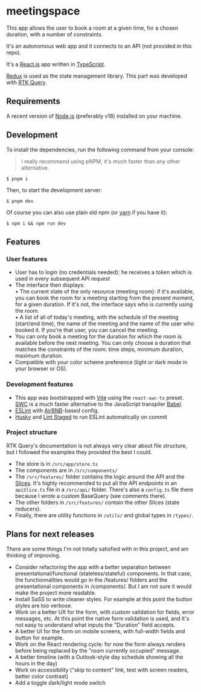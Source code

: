 # meetingspace

This app allows the user to book a room at a given time, for a chosen duration, with a number of constraints.

It's an autonomous web app and it connects to an API (not provided in this repo).

It's a [React.js](https://reactjs.org/) app written in [TypeScript](https://www.typescriptlang.org/).

[Redux](https://redux.js.org/) is used as the state management library. This part was developed with [RTK Query](https://redux-toolkit.js.org/).

## Requirements

A recent version of [Node.js](https://nodejs.org/) (preferably v18) installed on your machine.

## Development

To install the dependencies, run the following command from your console:

> I really recommend using pNPM, it's much faster than any other alternative.

```
$ pnpm i
```

Then, to start the development server:

```
$ pnpm dev
```

Of course you can also use plain old npm (or [yarn](https://yarnpkg.com/) if you have it):

```
$ npm i && npm run dev
```

## Features

### User features

- User has to login (no credentials needed): he receives a token which is used in every subsequent API request
- The interface then displays:<br>
    • The current state of the only resource (meeting room): if it's available, you can book the room for a meeting starting from the present moment, for a given duration. If it's not, the interface says who is currently using the room.<br>
    • A list of all of today's meeting, with the schedule of the meeting (start/end time), the name of the meeting and the name of the user who booked it. If you're that user, you can cancel the meeting.<br>
- You can only book a meeting for the duration for which the room is available before the next meeting. You can only choose a duration that matches the constraints of the room: time steps, minimum duration, maximum duration.
- Compatible with your color scheme preference (light or dark mode in your browser or OS).

### Development features

- This app was bootstrapped with [Vite](https://vitejs.dev/) using the `react-swc-ts` preset. [SWC](https://swc.rs/) is a much faster alternative to the JavaScript transpiler [Babel](https://babeljs.io/).
- [ESLint](https://eslint.org/) with [AirBNB](https://www.npmjs.com/package/eslint-config-airbnb-typescript)-based config.
- [Husky](https://typicode.github.io/husky) and [Lint Staged](https://github.com/okonet/lint-staged) to run ESLint automatically on commit

### Project structure

RTK Query's documentation is not always very clear about file structure, but I followed the examples they provided the best I could.

- The store is in `/src/app/store.ts`
- The components are in `/src/components/`
- The `/src/features/` folder contains the logic around the API and the [Slices](https://redux-toolkit.js.org/api/createslice). It's highly recommended to put all the API endpoints in an `apiSlice.ts` file in a `/src/api/` folder. There's also a `config.ts` file there because I wrote a custom BaseQuery (see comments there).
- The other folders in `/src/features/` contain the other Slices (state reducers).
- Finally, there are utility functions in `/utils/` and global types in `/types/`.

## Plans for next releases

There are some things I'm not totally satisfied with in this project, and am thinking of improving.

- Consider refactoring the app with a better separation between presentational/functional (stateless/stateful) components. In that case, the functionnalities would go in the /features/ folders and the presentational components in /components/. But I am not sure it would make the project more readable.
- Install SaSS to write cleaner styles. For example at this point the button styles are too verbose.
- Work on a better UX for the form, with custom validation for fields, error messages, etc. At this point the native form validation is used, and it's not easy to understand what inputs the "Duration" field accepts.
- A better UI for the form on mobile screens, with full-width fields and button for example.
- Work on the React rendering cycle: for now the form always renders before being replaced by the "room currently occupied" message.
- A better timeline (with a Outlook-style day schedule showing all the hours in the day)
- Work on accessibility ("skip to content" link, test with screen readers, better color contrast)
- Add a toggle dark/light mode switch
